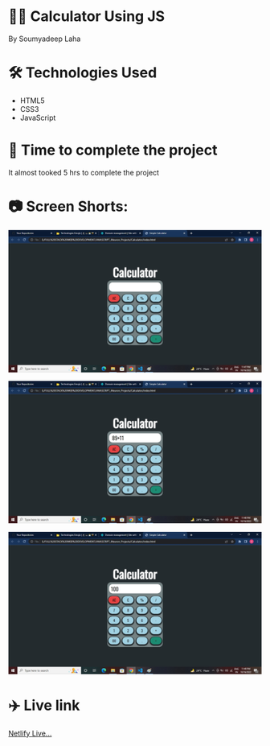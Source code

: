 # 👩‍💻 Calculator Using JS

By Soumyadeep Laha

# 🛠️ Technologies Used

- HTML5
- CSS3
- JavaScript

# 🚀 Time to complete the project

It almost tooked 5 hrs to complete the project 

# 📷 Screen Shorts:

![](./Screens/Screen1.jpg)

![](./Screens/Screen2.jpg)

![](./Screens/Screen3.jpg)

# ✈️ Live link

[Netlify Live...](https://soumyadeeplaha-calculatorjs.netlify.app/)